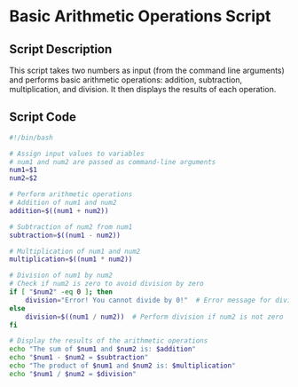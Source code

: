 # Basic Arithmetic Operations Script

## Script Description
This script takes two numbers as input (from the command line arguments) and performs basic arithmetic operations:
addition, subtraction, multiplication, and division. It then displays the results of each operation.

## Script Code

```bash
#!/bin/bash

# Assign input values to variables
# num1 and num2 are passed as command-line arguments
num1=$1
num2=$2

# Perform arithmetic operations
# Addition of num1 and num2
addition=$((num1 + num2))

# Subtraction of num2 from num1
subtraction=$((num1 - num2))

# Multiplication of num1 and num2
multiplication=$((num1 * num2))

# Division of num1 by num2
# Check if num2 is zero to avoid division by zero
if [ "$num2" -eq 0 ]; then
    division="Error! You cannot divide by 0!"  # Error message for division by zero
else
    division=$((num1 / num2))  # Perform division if num2 is not zero
fi

# Display the results of the arithmetic operations
echo "The sum of $num1 and $num2 is: $addition"
echo "$num1 - $num2 = $subtraction"
echo "The product of $num1 and $num2 is: $multiplication"
echo "$num1 / $num2 = $division"
```

